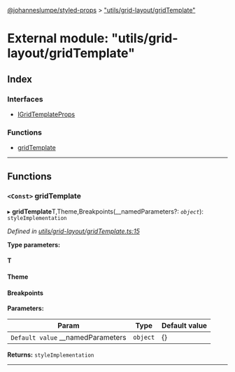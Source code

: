 [@johanneslumpe/styled-props](../README.md) > ["utils/grid-layout/gridTemplate"](../modules/_utils_grid_layout_gridtemplate_.md)

# External module: "utils/grid-layout/gridTemplate"

## Index

### Interfaces

* [IGridTemplateProps](../interfaces/_utils_grid_layout_gridtemplate_.igridtemplateprops.md)

### Functions

* [gridTemplate](_utils_grid_layout_gridtemplate_.md#gridtemplate)

---

## Functions

<a id="gridtemplate"></a>

### `<Const>` gridTemplate

▸ **gridTemplate**T,Theme,Breakpoints(__namedParameters?: *`object`*): `styleImplementation`

*Defined in [utils/grid-layout/gridTemplate.ts:15](https://github.com/johanneslumpe/styled-props/blob/3abf398/src/utils/grid-layout/gridTemplate.ts#L15)*

**Type parameters:**

#### T 
#### Theme 
#### Breakpoints 
**Parameters:**

| Param | Type | Default value |
| ------ | ------ | ------ |
| `Default value` __namedParameters | `object` |  {} |

**Returns:** `styleImplementation`

___

